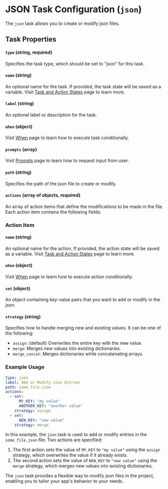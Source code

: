 JSON Task Configuration (`json`)
==================================================

The `json` task allows you to create or modify json files.

Task Properties
---------------

#### `type` (string, required)
Specifies the task type, which should be set to "json" for this task.

#### `name` (string)
An optional name for the task. If provided, the task state will be saved as a variable.
Visit [Task and Action States](STATES.md) page to learn more.

#### `label` (string)
An optional label or description for the task.

#### `when` (object)
Visit [When](WHEN.md) page to learn how to execute task conditionally.

#### `prompts` (array)
Visit [Prompts](PROMPTS.md) page to learn how to request input from user.

#### `path` (string)
Specifies the path of the json file to create or modify.

#### `actions` (array of objects, required)
An array of action items that define the modifications to be made in the file. Each action item contains the following fields:

### Action Item

#### `name` (string)
An optional name for the action. If provided, the action state will be saved as a variable.
Visit [Task and Action States](STATES.md) page to learn more.

#### `when` (object)
Visit [When](WHEN.md) page to learn how to execute action conditionally.

#### `set` (object)
An object containing key-value pairs that you want to add or modify in the json.

#### `strategy` (string)
Specifies how to handle merging new and existing values. It can be one of the following:
-   `assign`: (default) Overwrites the entire key with the new value.
-   `merge`: Merges new values into existing dictionaries.
-   `merge_concat`: Merges dictionaries while concatenating arrays.

### Example Usage

```yaml
type: json
label: Add or Modify Json Entries
path: some_file.json
actions:
  - set:
      MY_KEY: "my value"
      ANOTHER_KEY: "another value"
    strategy: assign
  - set:
      NEW_KEY: "new value"
    strategy: merge
```

In this example, the `json` task is used to add or modify entries in the `some_file.json` file. Two actions are specified:

1.  The first action sets the value of `MY_KEY` to `"my value"` using the `assign` strategy, which overwrites the value if it already exists.
2.  The second action sets the value of `NEW_KEY` to `"new value"` using the `merge` strategy, which merges new values into existing dictionaries.

The `json` task provides a flexible way to modify json files in the project, enabling you to tailor your app's behavior to your needs.
